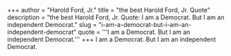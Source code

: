 +++
author = "Harold Ford, Jr."
title = "the best Harold Ford, Jr. Quote"
description = "the best Harold Ford, Jr. Quote: I am a Democrat. But I am an independent Democrat."
slug = "i-am-a-democrat-but-i-am-an-independent-democrat"
quote = '''I am a Democrat. But I am an independent Democrat.'''
+++
I am a Democrat. But I am an independent Democrat.
